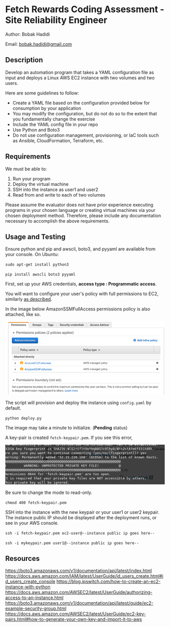 # Fetch Rewards Coding Assessment - Site Reliability Engineer

Author: Bobak Hadidi

Email: bobak.hadidi@gmail.com

## Description

Develop an automation program that takes a YAML configuration file as input and deploys a Linux AWS EC2 instance with two volumes and two users.

Here are some guidelines to follow:

- Create a YAML file based on the configuration provided below for consumption by your application
- You may modify the configuration, but do not do so to the extent that you fundamentally change the exercise
- Include the YAML config file in your repo
- Use Python and Boto3
- Do not use configuration management, provisioning, or IaC tools such as Ansible, CloudFormation, Terraform, etc.

## Requirements

We must be able to:

1. Run your program
2. Deploy the virtual machine
3. SSH into the instance as user1 and user2
4. Read from and write to each of two volumes

Please assume the evaluator does not have prior experience executing programs in your chosen language or creating virtual machines via your chosen deployment method. Therefore, please include any documentation necessary to accomplish the above requirements.

## Usage and Testing

Ensure python and pip and awscli, boto3, and pyyaml are available from your console. On Ubuntu:

`sudo apt-get install python3`

`pip install awscli boto3 pyyaml`

First, set up your AWS credentials, **access type : Programmatic access**.

You will want to configure your user's policy with full permissions to EC2, similarly [as described](https://blog.ipswitch.com/how-to-create-an-ec2-instance-with-python).

In the image below AmazonSSMFullAccess permissions policy is also attached, like so.
<p align="center"> <img src="./docs/iam_permissions.png"/> </p>


The script will provision and deploy the instance using `config.yaml` by default.

`python deploy.py`

The image may take a minute to initialize. (**Pending** status)

A key-pair is created `fetch-keypair.pem`.
If you see this error,
<p align="center"> <img src="./docs/key_permissions.png"/> </p>
Be sure to change the mode to read-only.

`chmod 400 fetch-keypair.pem`

SSH into the instance with the new keypair or your user1 or user2 keypair.
The instance public IP should be displayed after the deployment runs, or see in your AWS console.

`ssh -i fetch-keypair.pem ec2-user@--instance public ip goes here--`

`ssh -i mykeypair.pem user1@--instance public ip goes here--`

## Resources

https://boto3.amazonaws.com/v1/documentation/api/latest/index.html
https://docs.aws.amazon.com/IAM/latest/UserGuide/id_users_create.html#id_users_create_console
https://blog.ipswitch.com/how-to-create-an-ec2-instance-with-python
https://docs.aws.amazon.com/AWSEC2/latest/UserGuide/authorizing-access-to-an-instance.html
https://boto3.amazonaws.com/v1/documentation/api/latest/guide/ec2-example-security-group.html
https://docs.aws.amazon.com/AWSEC2/latest/UserGuide/ec2-key-pairs.html#how-to-generate-your-own-key-and-import-it-to-aws
